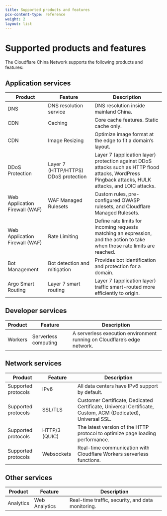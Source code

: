 ```yaml
---
title: Supported products and features
pcx-content-type: reference
weight: 2
layout: list
---
```


# Supported products and features

The Cloudflare China Network supports the following products and features:

## Application services

| Product | Feature | Description |
|---|---|---|
| DNS | DNS resolution service | DNS resolution inside mainland China. |
| CDN | Caching | Core cache features. Static cache only. |
| CDN | Image Resizing | Optimize image format at the edge to fit a domain’s layout. |
| DDoS Protection | Layer 7 (HTTP/HTTPS) DDoS protection | Layer 7 (application layer) protection against DDoS attacks such as HTTP flood attacks, WordPress Pingback attacks, HULK attacks, and LOIC attacks. |
| Web Application Firewall (WAF) | WAF Managed Rulesets | Custom rules, pre-configured OWASP rulesets, and Cloudflare Managed Rulesets. |
| Web Application Firewall (WAF) | Rate Limiting | Define rate limits for incoming requests matching an expression, and the action to take when those rate limits are reached. |
| Bot Management | Bot detection and mitigation | Provides bot identification and protection for a domain. |
| Argo Smart Routing | Layer 7 smart routing | Layer 7 (application layer) traffic smart-routed more efficiently to origin. |

## Developer services

| Product | Feature | Description |
|---|---|---|
| Workers | Serverless computing | A serverless execution environment running on Cloudflare’s edge network. |

## Network services

| Product | Feature | Description |
|---|---|---|
| Supported protocols | IPv6 | All data centers have IPv6 support by default. |
| Supported protocols | SSL/TLS | Customer Certificate, Dedicated Certificate, Universal Certificate, Custom, ACM (Dedicated), Universal SSL. |
| Supported protocols | HTTP/3 (QUIC) | The latest version of the HTTP protocol to optimize page loading performance. |
| Supported protocols | Websockets | Real-time communication with Cloudflare Workers serverless functions. |

## Other services

| Product | Feature | Description |
|---|---|---|
| Analytics | Web Analytics | Real-time traffic, security, and data monitoring. |
